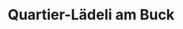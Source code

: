 ---
title: "Quartier-Lädeli am Buck"
url: /winterthur/quartier-laedeli-am-buck/
shop: Lebensmittel
---
